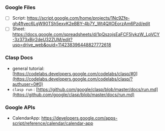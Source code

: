 ### Google Files

- [ ] Script: https://script.google.com/home/projects/1Nc9Zfe-gh4ftyec6LgW90TSh5exvK2eBBY-4b7Y_Wt4QXOEorzAm6Pzd/edit
- [ ] Sheet: https://docs.google.com/spreadsheets/d/1pQszojsEaFCF5lykzW_LpVCY-3z373xBjr2deU32ZUM/edit?usp=drive_web&ouid=114238396448827772618

### Clasp Docs

- general tutorial: [https://codelabs.developers.google.com/codelabs/clasp/#0](https://codelabs.developers.google.com/codelabs/clasp/?authuser=0#0)
- `clasp run` : [https://github.com/google/clasp/blob/master/docs/run.md](https://github.com/google/clasp/blob/master/docs/run.md)

### Google APIs

- CalendarApp: https://developers.google.com/apps-script/reference/calendar/calendar-app

